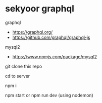 # sekyoor graphql

graphql 
  * https://graphql.org/ 
  * https://github.com/graphql/graphql-js
  
mysql2 
  * https://www.npmjs.com/package/mysql2

git clone this repo

cd to server

npm i

npm start
or npm run dev (using nodemon)